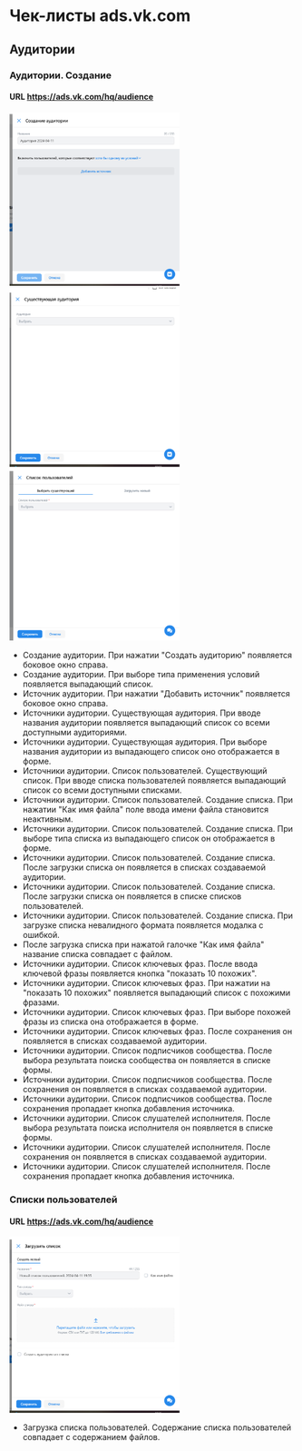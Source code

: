 # Чек-листы ads.vk.com

## Аудитории

### Аудитории. Создание

#### URL https://ads.vk.com/hq/audience

<img src="screenshots/aud.PNG" width=300>
<img src="screenshots/aud_copy.PNG" width=300>
<img src="screenshots/aud_user_list.PNG" width=300>

- Создание аудитории. При нажатии "Создать аудиторию" появляется боковое окно справа.
- Создание аудитории. При выборе типа применения условий появляется выпадающий список.
- Источник аудитории. При нажатии "Добавить источник" появляется боковое окно справа.
- Источники аудитории. Существующая аудитория. При вводе названия аудитории появляется выпадающий список со всеми доступными аудиториями.
- Источники аудитории. Существующая аудитория. При выборе названия аудитории из выпадающего список оно отображается в форме.
- Источники аудитории. Список пользователей. Существующий список. При вводе списка пользователей появляется выпадающий список со всеми доступными списками.
- Источники аудитории. Список пользователей. Создание списка. При нажатии "Как имя файла" поле ввода имени файла становится неактивным.
- Источники аудитории. Список пользователей. Создание списка. При выборе типа списка из выпадающего список он отображается в форме.
- Источники аудитории. Список пользователей. Создание списка. После загрузки списка он появляется в списках создаваемой аудитории.
- Источники аудитории. Список пользователей. Создание списка. После загрузки списка он появляется в списке списков пользователей.
- Источники аудитории. Список пользователей. Создание списка. При загрузке списка невалидного формата появляется модалка с ошибкой.
- После загрузка списка при нажатой галочке "Как имя файла" название списка совпадает с файлом.
- Источники аудитории. Список ключевых фраз. После ввода ключевой фразы появляется кнопка "показать 10 похожих".
- Источники аудитории. Список ключевых фраз. При нажатии на "показать 10 похожих" появляется выпадающий список с похожими фразами.
- Источники аудитории. Список ключевых фраз. При выборе похожей фразы из списка она отображается в форме.
- Источники аудитории. Список ключевых фраз. После сохранения он появляется в списках создаваемой аудитории.
- Источники аудитории. Список подписчиков сообщества. После выбора результата поиска сообщества он появляется в списке формы.
- Источники аудитории. Список подписчиков сообщества. После сохранения он появляется в списках создаваемой аудитории.
- Источники аудитории. Список подписчиков сообщества. После сохранения пропадает кнопка добавления источника.
- Источники аудитории. Список слушателей исполнителя. После выбора результата поиска исполнителя он появляется в списке формы.
- Источники аудитории. Список слушателей исполнителя. После сохранения он появляется в списках создаваемой аудитории.
- Источники аудитории. Список слушателей исполнителя. После сохранения пропадает кнопка добавления источника.

### Списки пользователей

#### URL https://ads.vk.com/hq/audience

<img src="screenshots/user_list.PNG" width=300>

- Загрузка списка пользователей. Содержание списка пользователей совпадает с содержанием файлов.
